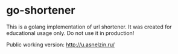 go-shortener
=======

This is a golang implementation of url shortener. It was created for educational usage only. Do not use it in production!

Public working version:
http://u.asnelzin.ru/
